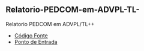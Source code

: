 ## Relatorio-PEDCOM-em-ADVPL-TL-
Relatorio PEDCOM em ADVPL/TL++

- [Código Fonte](/PEDCOM.PRW)
- [Ponto de Entrada](/MT120BRW.PRW)
</br>

